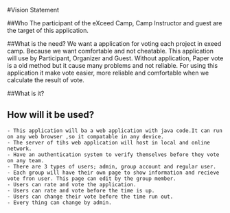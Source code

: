 #Vision Statement

##Who
  The participant of the eXceed Camp, Camp Instructor and guest are the target of this application.

##What is the need?
  We want a application for voting each project in exeed camp. Because we want comfortable and not cheatable. This application will use by Participant, Organizer and Guest. Without application, Paper vote is a old method but it cause many problems and not reliable. For using this application it make vote easier, more reliable and comfortable when we calculate the result of vote.
  
##What is it?
  ## How will it be used?
    - This application will ba a web application with java code.It can run on any web browser ,so it compatable in any device.
    - The server of tihs web application will host in local and online network.
    - Have an authentication system to verify themselves before they vote on any team.
    - There are 3 types of users; admin, group account and regular user.
    - Each group will have their own page to show information and recieve vote fron user. This page can edit by the group member.
    - Users can rate and vote the application.
    - Users can rate and vote before the time is up.
    - Users can change their vote before the time run out.
    - Every thing can change by admin.

  

